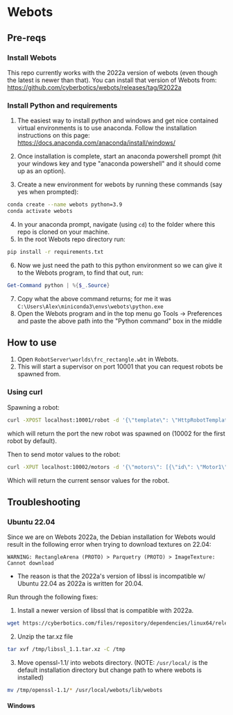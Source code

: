 # Webots

## Pre-reqs

### Install Webots

This repo currently works with the 2022a version of webots (even though the latest is newer than that). You can install that version of Webots from:
https://github.com/cyberbotics/webots/releases/tag/R2022a

### Install Python and requirements

1. The easiest way to install python and windows and get nice contained virtual environments is to use anaconda. Follow the installation instructions on this page: https://docs.anaconda.com/anaconda/install/windows/

2. Once installation is complete, start an anaconda powershell prompt (hit your windows key and type "anaconda powershell" and it should come up as an option).
3. Create a new environment for webots by running these commands (say yes when prompted):

```bash
conda create --name webots python=3.9
conda activate webots
```

4. In your anaconda prompt, navigate (using `cd`) to the folder where this repo is cloned on your machine.
5. In the root Webots repo directory run:

```bash
pip install -r requirements.txt
```

6. Now we just need the path to this python environment so we can give it to the Webots program, to find that out, run:

```powershell
Get-Command python | %{$_.Source}
```

7. Copy what the above command returns; for me it was `C:\Users\Alex\miniconda3\envs\webots\python.exe`
8. Open the Webots program and in the top menu go Tools -> Preferences and paste the above path into the "Python command" box in the middle

## How to use

1.  Open `RobotServer\worlds\frc_rectangle.wbt` in Webots.
2.  This will start a supervisor on port 10001 that you can request robots be spawned from.

### Using curl

Spawning a robot:

```bash
curl -XPOST localhost:10001/robot -d '{\"template\": \"HttpRobotTemplate\"}' --header "Content-Type: application/json"
```

which will return the port the new robot was spawned on (10002 for the first robot by default).

Then to send motor values to the robot:

```bash
curl -XPUT localhost:10002/motors -d '{\"motors\": [{\"id\": \"Motor1\", \"val\": 1.0}]}' --header "Content-Type: application/json"
```

Which will return the current sensor values for the robot.

## Troubleshooting
### Ubuntu 22.04

Since we are on Webots 2022a, the Debian installation for Webots would result in the following error when trying to download textures on 22.04:
```
WARNING: RectangleArena (PROTO) > Parquetry (PROTO) > ImageTexture: Cannot download
```
- The reason is that the 2022a's version of libssl is incompatible w/ Ubuntu 22.04 as 2022a is written for 20.04. 

Run through the following fixes:

1. Install a newer version of libssl that is compatible with 2022a.
```bash
wget https://cyberbotics.com/files/repository/dependencies/linux64/release/libssl_1.1.tar.xz -O /tmp/libssl_1.1.tar.xz
```

2. Unzip the tar.xz file
```bash
tar xvf /tmp/libssl_1.1.tar.xz -C /tmp
```

3. Move openssl-1.1/ into webots directory. (NOTE:  `/usr/local/` is the default installation directory but change path to where webots is installed)
```bash
mv /tmp/openssl-1.1/* /usr/local/webots/lib/webots
```
#### Windows

